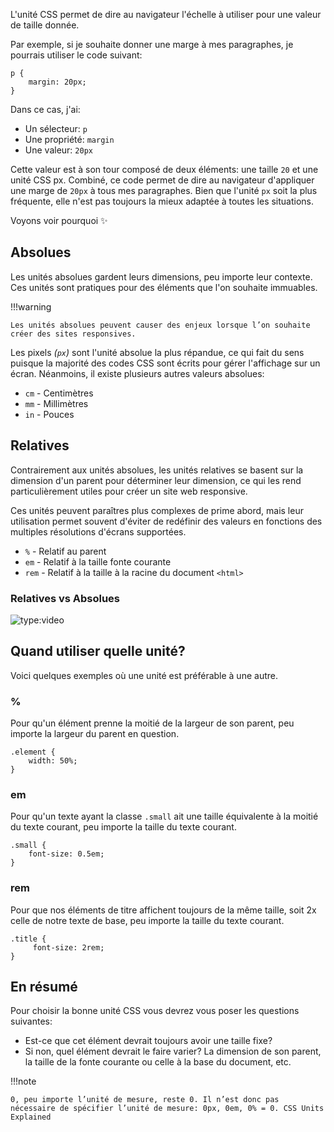 L'unité CSS permet de dire au navigateur l'échelle à utiliser pour une valeur de taille donnée.

Par exemple, si je souhaite donner une marge à mes paragraphes, je pourrais utiliser le code suivant:

```
p { 
    margin: 20px;
}
```

Dans ce cas, j'ai:

*   Un sélecteur: `p`
*   Une propriété: `margin`
*   Une valeur: `20px`

Cette valeur est à son tour composé de deux éléments: une taille `20` et une unité CSS px. Combiné, ce code permet de dire au navigateur d'appliquer une marge de `20px` à tous mes paragraphes. Bien que l'unité `px` soit la plus fréquente, elle n'est pas toujours la mieux adaptée à toutes les situations.

Voyons voir pourquoi ✨

## Absolues

Les unités absolues gardent leurs dimensions, peu importe leur contexte. Ces unités sont pratiques pour des éléments que l'on souhaite immuables.

!!!warning

    Les unités absolues peuvent causer des enjeux lorsque l’on souhaite créer des sites responsives.

Les pixels _(`px`)_ sont l'unité absolue la plus répandue, ce qui fait du sens puisque la majorité des codes CSS sont écrits pour gérer l'affichage sur un écran. Néanmoins, il existe plusieurs autres valeurs absolues:

*   `cm` - Centimètres
*   `mm` - Millimètres
*   `in` - Pouces

## Relatives

Contrairement aux unités absolues, les unités relatives se basent sur la dimension d'un parent pour déterminer leur dimension, ce qui les rend particulièrement utiles pour créer un site web responsive.

Ces unités peuvent paraîtres plus complexes de prime abord, mais leur utilisation permet souvent d'éviter de redéfinir des valeurs en fonctions des multiples résolutions d'écrans supportées.

*   `%` - Relatif au parent
*   `em` - Relatif à la taille fonte courante
*   `rem` - Relatif à la taille à la racine du document `<html>`

### Relatives vs Absolues


![type:video](https://github.com/user-attachments/assets/37df0fe3-48df-4d95-bc4c-158d51e2021c)


## Quand utiliser quelle unité?

Voici quelques exemples où une unité est préférable à une autre.

### %

Pour qu'un élément prenne la moitié de la largeur de son parent, peu importe la largeur du parent en question.

```
.element {
    width: 50%;
}
```

### em

Pour qu'un texte ayant la classe `.small` ait une taille équivalente à la moitié du texte courant, peu importe la taille du texte courant.

```
.small {
    font-size: 0.5em;
}
```

### rem

Pour que nos éléments de titre affichent toujours de la même taille, soit 2x celle de notre texte de base, peu importe la taille du texte courant.

```
.title {
     font-size: 2rem;
}
```

## En résumé

Pour choisir la bonne unité CSS vous devrez vous poser les questions suivantes:

*   Est-ce que cet élément devrait toujours avoir une taille fixe?
*   Si non, quel élément devrait le faire varier? La dimension de son parent, la taille de la fonte courante ou celle à la base du document, etc.

!!!note

    0, peu importe l’unité de mesure, reste 0. Il n’est donc pas nécessaire de spécifier l’unité de mesure: 0px, 0em, 0% = 0. CSS Units Explained
